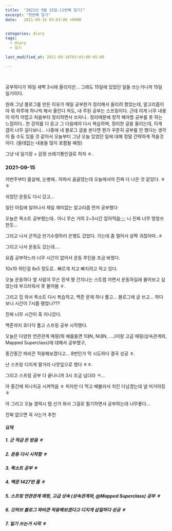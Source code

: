 ```yaml
---
title:  "2021년 9월 15일-[1번째 일기]"
excerpt: "첫번째 일기"
date:   2021-09-16 03:03:00 +0900


categories: diary
tags:
  - diary
  - 일기

last_modified_at: 2021-09-16T03:03:00-05:00

---
```


<br/>

 공부하다가 16일 새벽 3시에 올리지만... 그래도 15일에 있었던 일들 쓰는거니까 15일 일기이다.

원래 그냥 블로그를 만든 이유가 매일 공부한거 정리해서 올리려 했었는데, 알고리즘이야 뭐 하루에 하나씩 해서 올린다 쳐도, 내 주된 공부는 스프링이다. 근데 이게 너무 내용이 아직 어렵고 처음부터 정리하면서 쓰자니.. 정리때문에 정작 해야할 공부를 못 하는 느낌이다.. 한 강의를 다 듣고 그 다음에야 다시 복습하며, 정리한 글을 올리는데, 이게 갭이 너무 길다보니... 나중에 내 블로그 글을 본다면 뭔가 꾸준히 공부를 안 했다는 생각이 들 수도 있을 것 같아서 오늘부터 그냥 오늘 있었던 일에 대해 정말 간략하게 적을것이다. (쓸데없는 내용들 많이 포함될 예정)

그냥 내 일기장 + 감정 쓰레기통인걸로 하자 ㅎ.



### 2021-09-15

저번주부터 몸살에, 눈병에.. 아파서 골골댔는데 오늘에서야 진짜 다 나은 것 같았다. ㅎㅎ

쉬었던 운동도 다시 갔고... 

일단 아침에 일어나서 제일 재미없는 알고리즘 먼저 공부했다

오늘은 퀵소트 공부했는데.. 아니 무슨 거의 2~3시간 잡아먹음;;;; 나 진짜 너무 멍청쓰한듯...

그리고 나서 군적금 만기수령하러 은행도 갔었다. 가는데 좀 멀어서 살짝 귀찮아따..ㅎ

그리고 나서 운동도 갔는데....

요즘 공부하느라 너무 시간이 없어서 운동 루틴을 조금 바꿨다.

10x10 하던걸 8x5 정도로.. 빠르게 치고 빠지려고 하고 있다.

오늘 운동하다 옆 사람이 무슨 흰색 짱 간지나는 스트랩 끼면서 운동하길래 물어보고 싶었는데 부끄러워서 못 물어봄 ㅎ.

그리고 집 와서 퀵소트 다시 복습하고, 백준 문제 하나 풀고... 블로그에 글 쓰고... 하다보니 시간이 7시쯤 됐었나???

진짜 너무 시간이 훅 지나갔다.

백준까지 호다닥 풀고 스프링 공부 시작했다.

오늘은 다양한 연관관계 매핑(뭐 예를들면 1대N, N대N, ....)이랑 고급 매핑(상속관계와,  Mapped Superclass)에 대해서 공부했구, 

중간중간 파비콘 적용해보겠다고... 8번인가 막 시도하다 결국 성공 ㅎ.

난 스프링 디지게 팔거라 나뭇잎으로 했다 ㅎㅎ.

그리고 스프링 공부 다 끝나니까 3시 조금 넘더라 ㅋ...

아 중간에 피나치공 시켜먹음 ㅎ 피자만 다 먹고 배불러서 치킨 다남겼는데 낼 머거야징 ㅎ

아 그리고 오늘 갤럭시 탭 산거 와서 그걸로 필기하면서 공부하는데 너무좋다...

진짜 없으면 꼭 사는거 추천



#### 요약

##### 1. 군 적금 돈 받음 ㅎ

##### 2. 운동 다시 시작함 ㅎ

##### 3. 퀵소트 공부 ㅎ

##### 4. 백준 1427번 품 ㅎ

##### 5. 스프링 연관관계 매핑, 고급 상속 (상속관계와,  @Mapped Superclass) 공부 ㅎ

##### 6. 깃허브 블로그 파비콘 적용해보겠다고 디지게 삽질하다 성공 ㅎ

##### 7. 일기 쓰는거 시작 ㅎ



